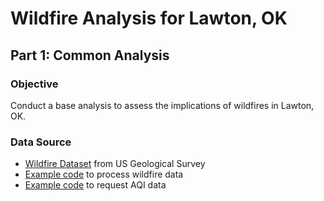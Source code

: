 # Wildfire Analysis for Lawton, OK

## Part 1: Common Analysis
### Objective
Conduct a base analysis to assess the implications of wildfires in Lawton, OK. 
### Data Source
* [Wildfire Dataset](https://www.sciencebase.gov/catalog/item/61aa537dd34eb622f699df81) from US Geological Survey
* [Example code](https://drive.google.com/file/d/1qNI6hji8CvDeBsnLDAhJXvaqf2gcg8UV/view?usp=sharing) to process wildfire data
* [Example code](https://drive.google.com/file/d/1bxl9qrb_52RocKNGfbZ5znHVqFDMkUzf/view?usp=sharing) to request AQI data
